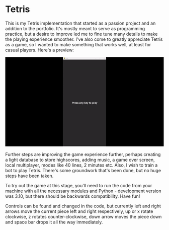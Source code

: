 # Tetris
This is my Tetris implementation that started as a passion project and an addition to the portfolio. It's mostly meant to serve as programming practice, but a desire to improve led me to fine tune many details to make the playing experience smoother. I've also come to greatly appreciate Tetris as a game, so I wanted to make something that works well, at least for casual players. Here's a preview:

![Gameplay gif](https://github.com/MSt3ko/Tetris/blob/master/TetrisDemo.gif "Gameplay")

Further steps are improving the game experience further, perhaps creating a light database to store highscores, adding music, a game over screen, local multiplayer, modes like 40 lines, 2 minutes etc. Also, I wish to train a bot to play Tetris. There's some groundwork that's been done, but no huge steps have been taken. 

To try out the game at this stage, you'll need to run the code from your machine with all the necessary modules and Python - development version was 3.10, but there should be backwards compatibility. Have fun!

Controls can be found and changed in the code, but currently left and right arrows move the current piece left and right respectively, up or x rotate clockwise, z rotates counter-clockwise, down arrow moves the piece down and space bar drops it all the way immediately.

